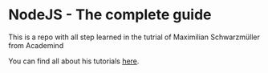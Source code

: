 # NodeJS - The complete guide

This is a repo with all step learned in the tutrial of Maximilian Schwarzmüller from Academind

You can find all about his tutorials [here](https://www.udemy.com/user/academind/).